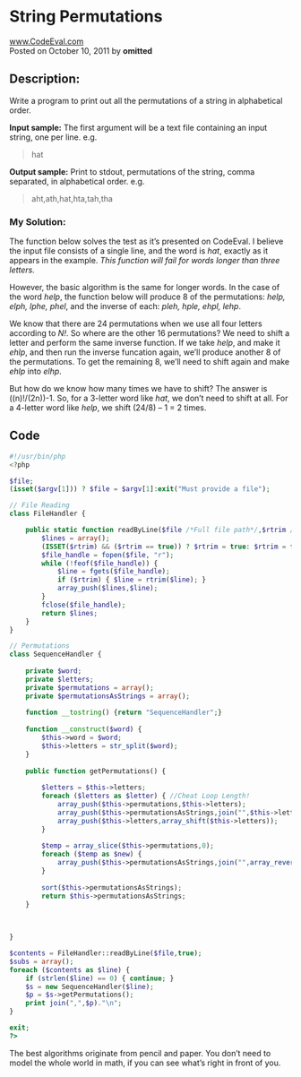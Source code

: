 
# String Permutations <br />
www.CodeEval.com <br />
Posted on October 10, 2011 by **omitted**

## Description: 

Write a program to print out all the permutations of a string in alphabetical order.

**Input sample:** The first argument will be a text file containing an input string, one per line. e.g.

> hat

**Output sample:** Print to stdout, permutations of the string, comma separated, in alphabetical order. e.g.

> aht,ath,hat,hta,tah,tha

### My Solution:

The function below solves the test as it’s presented on CodeEval. I believe the input file consists of a single line, and the word is *hat*, exactly as it appears in the example. *This function will fail for words longer than three letters.* 

However, the basic algorithm is the same for longer words. In the case of the word *help*, the function below will produce 8 of the permutations: *help, elph, lphe, phel*, and the inverse of each: *pleh, hple, ehpl, lehp*. 

We know that there are 24 permutations when we use all four letters according to *N!*. So where are the other 16 permutations? We need to shift a letter and perform the same inverse function. If we take *help*, and make it *ehlp*, and then run the inverse funcation again, we’ll produce another 8 of the permutations. To get the remaining 8, we’ll need to shift again and make *ehlp* into *elhp*.

But how do we know how many times we have to shift? The answer is ((n)!/(2n))-1. So, for a 3-letter word like *hat*, we don’t need to shift at all. For a 4-letter word like *help*, we shift (24/8) – 1 = 2 times.

## Code

```php
#!/usr/bin/php
<?php

$file;
(isset($argv[1])) ? $file = $argv[1]:exit("Must provide a file");

// File Reading
class FileHandler { 

    public static function readByLine($file /*Full file path*/,$rtrim /*Boolean*/) { // Return an array of lines
        $lines = array();
        (ISSET($rtrim) && ($rtrim == true)) ? $rtrim = true: $rtrim = false;
        $file_handle = fopen($file, "r");
        while (!feof($file_handle)) {
            $line = fgets($file_handle);
            if ($rtrim) { $line = rtrim($line); }
            array_push($lines,$line);
        }
        fclose($file_handle);
        return $lines;
    }
}

// Permutations
class SequenceHandler {
    
    private $word;
    private $letters;
    private $permutations = array();
    private $permutationsAsStrings = array();
    
    function __tostring() {return "SequenceHandler";}
    
    function __construct($word) {
        $this->word = $word;
        $this->letters = str_split($word);
    }
    
    public function getPermutations() {
        
        $letters = $this->letters;
        foreach ($letters as $letter) { //Cheat Loop Length!
            array_push($this->permutations,$this->letters);    
            array_push($this->permutationsAsStrings,join("",$this->letters));
            array_push($this->letters,array_shift($this->letters));
        }
        
        $temp = array_slice($this->permutations,0);
        foreach ($temp as $new) {
            array_push($this->permutationsAsStrings,join("",array_reverse($new)));
        }
        
        sort($this->permutationsAsStrings);
        return $this->permutationsAsStrings;
    }

    
    
}

$contents = FileHandler::readByLine($file,true);
$subs = array();
foreach ($contents as $line) {
    if (strlen($line) == 0) { continue; }
    $s = new SequenceHandler($line);
    $p = $s->getPermutations();
    print join(",",$p)."\n";
}

exit;
?>
```

The best algorithms originate from pencil and paper. You don’t need to model the whole world in math, if you can see what’s right in front of you.
